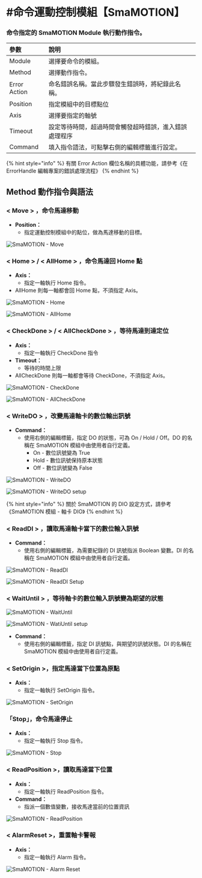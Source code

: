 # \#命令運動控制模組【SmaMOTION】

### 命令指定的 SmaMOTION Module 執行動作指令。

| 參數 | 說明 |
| :--- | :--- |
| Module | 選擇要命令的模組。 |
| Method | 選擇動作指令。 |
| Error Action | 命名錯誤名稱。當此步驟發生錯誤時，將紀錄此名稱。 |
| Position | 指定模組中的目標點位 |
| Axis | 選擇要指定的軸號 |
| Timeout | 設定等待時間，超過時間會觸發超時錯誤，進入錯誤處理程序 |
| Command | 填入指令語法，可點擊右側的編輯標籤進行設定。 |

{% hint style="info" %}
有關 Error Action 欄位名稱的具體功能，請參考《在 ErrorHandle 編輯專案的錯誤處理流程》
{% endhint %}

## Method 動作指令與語法

### &lt; Move &gt; **，命令馬達移動**

* **Position：**
  * 指定運動控制模組中的點位，做為馬達移動的目標。

![SmaMOTION - Move](../../../../../.gitbook/assets/smamotion_move.PNG)

### &lt; Home &gt; / &lt; AllHome &gt; **，命令馬達回 Home 點**

* **Axis：**
  * 指定一軸執行 Home 指令。
* AllHome 則每一軸都會回 Home 點，不須指定 Axis。

![SmaMOTION - Home](../../../../../.gitbook/assets/smamotion_home.PNG)

![SmaMOTION - AllHome](../../../../../.gitbook/assets/smamotion_allhome.PNG)

### &lt; CheckDone &gt; / &lt; AllCheckDone &gt; **，等待馬達到達定位**

* **Axis：**
  * 指定一軸執行 CheckDone 指令
* **Timeout：**
  * 等待的時間上限
* AllCheckDone 則每一軸都會等待 CheckDone，不須指定 Axis。

![SmaMOTION - CheckDone](../../../../../.gitbook/assets/smamotion_checkdone.PNG)

![SmaMOTION - AllCheckDone](../../../../../.gitbook/assets/smamotion_allcheckdone.PNG)

### &lt; WriteDO &gt; **，改變馬達軸卡的數位輸出訊號**

* **Command：**
  * 使用右側的編輯標籤，指定 DO 的狀態，可為 On / Hold / Off。DO 的名稱在 SmaMOTION 模組中由使用者自行定義。
    * On - 數位訊號變為 True
    * Hold - 數位訊號保持原本狀態
    * Off - 數位訊號變為 False

![SmaMOTION - WriteDO](../../../../../.gitbook/assets/smamotion_writedo.PNG)

![SmaMOTION - WriteDO setup](../../../../../.gitbook/assets/smamotion_writedo-setup.PNG)

{% hint style="info" %}
關於 SmaMOTION 的 DIO 設定方式，請參考《SmaMOTION 模組 - 軸卡 DIO》
{% endhint %}

### &lt; **Read**DI &gt; **，讀取馬達軸卡當下的數位輸入訊號**

* **Command：**
  * 使用右側的編輯標籤，為需要紀錄的 DI 訊號指派 Boolean 變數。DI 的名稱在 SmaMOTION 模組中由使用者自行定義。

![SmaMOTION - ReadDI](../../../../../.gitbook/assets/smamotion_readdi.PNG)

![SmaMOTION - ReadDI Setup](../../../../../.gitbook/assets/smamotion_readdi-setup.PNG)

### &lt; **WaitUntil** &gt; **，等待軸卡的數位輸入訊號變為期望的狀態**

![SmaMOTION - WaitUntil](../../../../../.gitbook/assets/smamotion_waituntil.PNG)

![SmaMOTION - WatiUntil setup](../../../../../.gitbook/assets/smamotion_waituntil-setup.PNG)

* **Command：**
  * 使用右側的編輯標籤，指定 DI 訊號點，與期望的訊號狀態。DI 的名稱在 SmaMOTION 模組中由使用者自行定義。

### &lt; SetOrigin &gt;**，指定馬達當下位置為原點**

* **Axis：**
  * 指定一軸執行 SetOrigin 指令。

![SmaMOTION - SetOrigin](../../../../../.gitbook/assets/smamotion_setorigin.PNG)

### 「Stop」**，命令馬達停止**

* **Axis：**
  * 指定一軸執行 Stop 指令。

![SmaMOTION - Stop](../../../../../.gitbook/assets/smamotion_stop.PNG)

### &lt; ReadPosition &gt;**，讀取馬達當下位置**

* **Axis：**
  * 指定一軸執行 ReadPosition 指令。
* **Command：**
  * 指派一個數值變數，接收馬達當前的位置資訊

![SmaMOTION - ReadPosition](../../../../../.gitbook/assets/smamotion_readposition.PNG)

### &lt; AlarmReset &gt;**，重置軸卡警報**

* **Axis：**
  * 指定一軸執行 Alarm 指令。

![SmaMOTION - Alarm Reset](../../../../../.gitbook/assets/smamotion_alarmreset.PNG)

